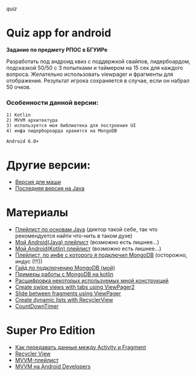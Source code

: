 *quiz*
# Quiz app for android

**Задание по предмету РПОС в БГУИРе**

Разработать под андроид квиз с поддержкой свайпов, лидербоардом, подсказкой 50/50 с 3 попытками и 
таймером на 15 сек для каждого вопроса. Желательно использовать viewpager и фрагменты для отображения.
Результат игрока сохраняется в случае, если он набрал 50 очков.

### Особенности данной версии:
    1) Kotlin
    2) MVVM архитектура
    3) используется моя библиотека для построения UI
    4) инфа лидербороарда хранится на MongoDB
    
    Android 6.0+
    
# Другие версии:

- [Версия для маши](https://github.com/IIPEKOLICT/quiz/tree/masha/)
- [Последняя версия на Java](https://github.com/IIPEKOLICT/quiz/tree/java/)

# Материалы
- [Плейлист по основам Java](https://youtube.com/playlist?list=PLIU76b8Cjem48KXIy83YIm-QM6SwvzjQd) (диктор такой себе, 
так что рекомендуется найти что-нить в таком духе)
- [Мой Android(Java) плейлист](https://youtube.com/playlist?list=PLqgAvARfkffXhdKxjjvIQs77IAlWQMoS1) (возможно есть 
лишнее...)
- [Мой Android(Kotlin) плейлист](https://youtube.com/playlist?list=PLqgAvARfkffXBfPdHvuuFjSmuLRByM6cB) (возможно есть 
лишнее...)
- [Плейлист, по инфе с которого я подключил MongoDB](https://youtube.com/playlist?list=PLBqHLq3IFiRLzpPgWwP-eUfazUBOOBm-F) 
(осторожно, индус (!!!))
- [Гайд по подключению MongoDB (мой)](https://github.com/IIPEKOLICT/quiz/tree/java-ce/MONGO.md)
- [Примеры работы с MongoDB на kotlin](MONGO.md)
- [Расшифровка некоторых используемых мной конструкций](https://github.com/IIPEKOLICT/quiz/tree/java-ce/LISTING.md)
- [Create swipe views with tabs using ViewPager2](https://developer.android.com/guide/navigation/navigation-swipe-view-2)
- [Slide between fragments using ViewPager](https://developer.android.com/training/animation/screen-slide)
- [Create dynamic lists with RecyclerView](https://developer.android.com/guide/topics/ui/layout/recyclerview)
- [CountDownTimer](https://developer.android.com/reference/android/os/CountDownTimer)

# Super Pro Edition
- [Как передавать данные между Activity и Fragment](https://youtu.be/qm3RxvIPfrw?list=PL_RkZ4J60MDk9XXw2kyydhaWR7iMX0SQJ)
- [Recycler View](https://youtube.com/playlist?list=PL_RkZ4J60MDkxuLuejSXyyvugMBR_ttZY)
- [MVVM-плейлист](https://youtube.com/playlist?list=PLY8G5DMG6TiMlF-iZmLSnrThvZQHuSpt2)
- [MVVM на Android Developers](https://developer.android.com/topic/libraries/architecture/viewmodel)